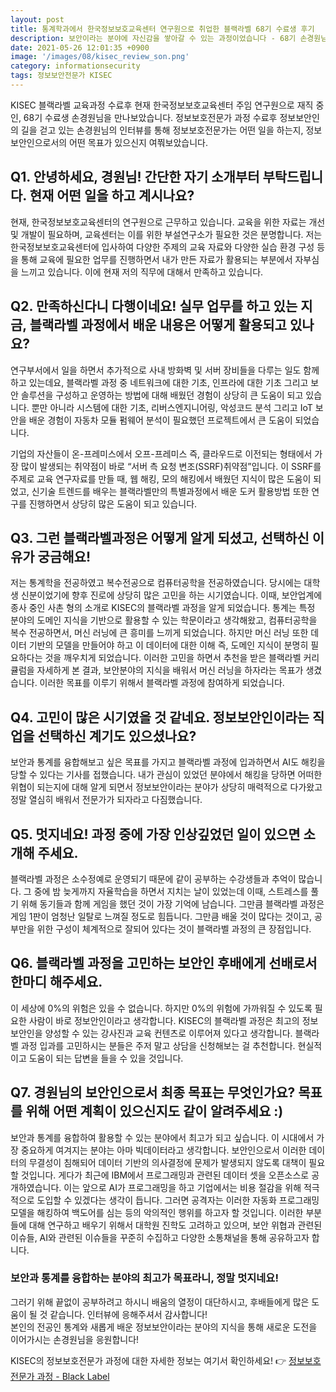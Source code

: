 ```yaml
---
layout: post
title: 통계학과에서 한국정보보호교육센터 연구원으로 취업한 블랙라벨 68기 수료생 후기
description: 보안이라는 분야에 자신감을 쌓아갈 수 있는 과정이었습니다 - 68기 손경원님 후기
date: 2021-05-26 12:01:35 +0900
image: '/images/08/kisec_review_son.png'
category: informationsecurity
tags: 정보보안전문가 KISEC
---
```


KISEC 블랙라벨 교육과정 수료후 현재 한국정보보호교육센터 주임 연구원으로 재직 중인, 68기 수료생 손경원님을 만나보았습니다. 정보보호전문가 과정 수료후 정보보안인의 길을 걷고 있는 손경원님의 인터뷰를 통해 정보보호전문가는 어떤 일을 하는지, 정보보안인으로서의 어떤 목표가 있으신지 여쭤보았습니다.

## Q1. 안녕하세요, 경원님! 간단한 자기 소개부터 부탁드립니다. 현재 어떤 일을 하고 계시나요?

현재, 한국정보보호교육센터의 연구원으로 근무하고 있습니다. 교육을 위한 자료는 개선 및 개발이 필요하며, 교육센터는 이를 위한 부설연구소가 필요한 것은 분명합니다. 저는 한국정보보호교육센터에 입사하여 다양한 주제의 교육 자료와 다양한 실습 환경 구성 등을 통해 교육에 필요한 업무를 진행하면서 내가 만든 자료가 활용되는 부분에서 자부심을 느끼고 있습니다. 이에 현재 저의 직무에 대해서 만족하고 있습니다.

## Q2. 만족하신다니 다행이네요! 실무 업무를 하고 있는 지금, 블랙라벨 과정에서 배운 내용은 어떻게 활용되고 있나요?

연구부서에서 일을 하면서 추가적으로 사내 방화벽 및 서버 장비들을 다루는 일도 함께 하고 있는데요, 블랙라벨 과정 중 네트워크에 대한 기초, 인프라에 대한 기초 그리고 보안 솔루션을 구성하고 운영하는 방법에 대해 배웠던 경험이 상당히 큰 도움이 되고 있습니다. 뿐만 아니라 시스템에 대한 기초, 리버스엔지니어링, 악성코드 분석 그리고 IoT 보안을 배운 경험이 자동차 모듈 펌웨어 분석이 필요했던 프로젝트에서 큰 도움이 되었습니다.

기업의 자산들이 온-프레미스에서 오프-프레미스 즉, 클라우드로 이전되는 형태에서 가장 많이 발생되는 취약점이 바로 “서버 측 요청 변조(SSRF)취약점”입니다. 이 SSRF를 주제로 교육 연구자료를 만들 때, 웹 해킹, 모의 해킹에서 배웠던 지식이 많은 도움이 되었고, 신기술 트렌드를 배우는 블랙라벨만의 특별과정에서 배운 도커 활용방법 또한 연구를 진행하면서 상당히 많은 도움이 되고 있습니다.

## Q3. 그런 블랙라벨과정은 어떻게 알게 되셨고, 선택하신 이유가 궁금해요!

저는 통계학을 전공하였고 복수전공으로 컴퓨터공학을 전공하였습니다. 당시에는 대학생 신분이었기에 향후 진로에 상당히 많은 고민을 하는 시기였습니다. 이때, 보안업계에 종사 중인 사촌 형의 소개로 KISEC의 블랙라벨 과정을 알게 되었습니다. 통계는 특정 분야의 도메인 지식을 기반으로 활용할 수 있는 학문이라고 생각해왔고, 컴퓨터공학을 복수 전공하면서, 머신 러닝에 큰 흥미를 느끼게 되었습니다. 하지만 머신 러닝 또한 데이터 기반의 모델을 만들어야 하고 이 데이터에 대한 이해 즉, 도메인 지식이 분명히 필요하다는 것을 깨우치게 되었습니다. 이러한 고민을 하면서 추천을 받은 블랙라벨 커리큘럼을 자세하게 본 결과, 보안분야의 지식을 배워서 머신 러닝을 하자라는 목표가 생겼습니다. 이러한 목표를 이루기 위해서 블랙라벨 과정에 참여하게 되었습니다.

## Q4. 고민이 많은 시기였을 것 같네요. 정보보안인이라는 직업을 선택하신 계기도 있으셨나요?

보안과 통계를 융합해보고 싶은 목표를 가지고 블랙라벨 과정에 입과하면서 AI도 해킹을 당할 수 있다는 기사를 접했습니다. 내가 관심이 있었던 분야에서 해킹을 당하면 어떠한 위협이 되는지에 대해 알게 되면서 정보보안이라는 분야가 상당히 매력적으로 다가왔고 정말 열심히 배워서 전문가가 되자라고 다짐했습니다.

## Q5. 멋지네요! 과정 중에 가장 인상깊었던 일이 있으면 소개해 주세요.

블랙라벨 과정은 소수정예로 운영되기 때문에 같이 공부하는 수강생들과 추억이 많습니다. 그 중에 밤 늦게까지 자율학습을 하면서 지치는 날이 있었는데 이때, 스트레스를 풀기 위해 동기들과 함께 게임을 했던 것이 가장 기억에 남습니다. 그만큼 블랙라벨 과정은 게임 1판이 엄청난 일탈로 느껴질 정도로 힘듭니다. 그만큼 배울 것이 많다는 것이고, 공부만을 위한 구성이 체계적으로 잘되어 있다는 것이 블랙라벨 과정의 큰 장점입니다.

## Q6. 블랙라벨 과정을 고민하는 보안인 후배에게 선배로서 한마디 해주세요.

이 세상에 0%의 위험은 있을 수 없습니다. 하지만 0%의 위험에 가까워질 수 있도록 필요한 사람이 바로 정보안인이라고 생각합니다. KISEC의 블랙라벨 과정은 최고의 정보보안인을 양성할 수 있는 강사진과 교육 컨텐츠로 이루어져 있다고 생각합니다. 블랙라벨 과정 입과를 고민하시는 분들은 주저 말고 상담을 신청해보는 걸 추천합니다. 현실적이고 도움이 되는 답변을 들을 수 있을 것입니다.

## Q7. 경원님의 보안인으로서 최종 목표는 무엇인가요? 목표를 위해 어떤 계획이 있으신지도 같이 알려주세요 :)

보안과 통계를 융합하여 활용할 수 있는 분야에서 최고가 되고 싶습니다. 이 시대에서 가장 중요하게 여겨지는 분야는 아마 빅데이터라고 생각합니다. 보안인으로서 이러한 데이터의 무결성이 침해되어 데이터 기반의 의사결정에 문제가 발생되지 않도록 대책이 필요할 것입니다. 게다가 최근에 IBM에서 프로그래밍과 관련된 데이터 셋을 오픈소스로 공개하였습니다. 이는 앞으로 AI가 프로그래밍을 하고 기업에서는 비용 절감을 위해 적극적으로 도입할 수 있겠다는 생각이 듭니다. 그러면 공격자는 이러한 자동화 프로그래밍 모델을 해킹하여 백도어를 심는 등의 악의적인 행위를 하고자 할 것입니다. 이러한 부분들에 대해 연구하고 배우기 위해서 대학원 진학도 고려하고 있으며, 보안 위협과 관련된 이슈들, AI와 관련된 이슈들을 꾸준히 수집하고 다양한 소통채널을 통해 공유하고자 합니다.

### 보안과 통계를 융합하는 분야의 최고가 목표라니, 정말 멋지네요!
그러기 위해 끝없이 공부하려고 하시니 배움의 열정이 대단하시고, 후배들에게 많은 도움이 될 것 같습니다. 인터뷰에 응해주셔서 감사합니다!<br>본인의 전공인 통계와 새롭게 배운 정보보안이라는 분야의 지식을 통해 새로운 도전을 이어가시는 손경원님을 응원합니다!

KISEC의 정보보호전문가 과정에 대한 자세한 정보는 여기서 확인하세요! 👉 [정보보호전문가 과정 - Black Label](https://www.kisec.com/service/edu_sbj_001_info.do)
